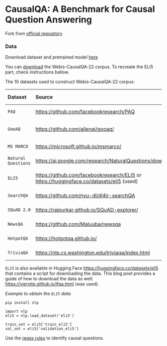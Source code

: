 # CausalQA: A Benchmark for Causal Question Answering

Fork from [official repository](https://github.com/webis-de/coling22-benchmark-for-causal-question-answering)

### Data

Download dataset and pretrained model [here](https://zenodo.org/record/7186761#.Y3DxncdBy5c)

You can [download](https://webis.de/data#webis-causalqa-22) the Webis-CausalQA-22 corpus. To recreate the ELI5 part, check instructions bellow.

The 10 datasets used to construct Webis-CausalQA-22 corpus:

| Dataset             | Source                                                                                  | License                                              | License type          |
| :------------------ | :-------------------------------------------------------------------------------------- | :--------------------------------------------------- | :-------------------- |
| `PAQ`               | https://github.com/facebookresearch/PAQ                                                 | https://github.com/facebookresearch/PAQ#data-license | CC BY-SA 3.0          |
| `GooAQ`             | https://github.com/allenai/gooaq/                                                       | https://github.com/allenai/gooaq/blob/main/LICENSE   | Apache License V. 2.0 |
| `MS MARCO`          | https://microsoft.github.io/msmarco/                                                    | same as source                                       | Own Terms             |
| `Natural Questions` | https://ai.google.com/research/NaturalQuestions/download                                | same as source                                       | CC BY-SA 3.0          |
| `ELI5`              | https://github.com/facebookresearch/ELI5 or https://huggingface.co/datasets/eli5 (used) | same as source                                       | Hosting not allowed   |
| `SearchQA`          | https://github.com/nyu-dl/dl4ir-searchQA                                                | same as source                                       | No information        |
| `SQuAD 2.0`         | https://rajpurkar.github.io/SQuAD-explorer/                                             | same as source                                       | CC BY-SA 4.0          |
| `NewsQA`            | https://github.com/Maluuba/newsqa                                                       | same as source                                       | Own Terms             |
| `HotpotQA`          | https://hotpotqa.github.io/                                                             | same as source                                       | CC BY-SA 4.0          |
| `TriviaQA`          | https://nlp.cs.washington.edu/triviaqa/index.html                                       | same as source                                       | No information        |

`ELI5` is also available in Hugging Face https://huggingface.co/datasets/eli5 that contains a script for downloading the data. This blog post provides a guide of how to download the data as well: https://yjernite.github.io/lfqa.html (was used).

_Example to obtain the `ELI5` data_

```
pip install nlp

import nlp
eli5 = nlp.load_dataset('eli5')

train_set = eli5['train_eli5']
val_set = eli5['validation_eli5']
```

Use the [regex rules](rules/causal-rules.ipynb) to identify causal questions.
